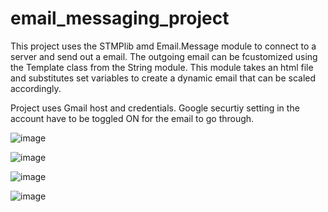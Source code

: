 # email_messaging_project

This project uses the STMPlib amd Email.Message module to connect to a server and send out a email. The outgoing email can be fcustomized using the Template class from the String module. This module takes an html file and substitutes set variables to create a dynamic email that can be scaled accordingly. 

Project uses Gmail host and credentials. Google securtiy setting in the account have to be toggled ON for the email to go through. 


![image](https://user-images.githubusercontent.com/89990638/162103438-6bacf7dc-3e1e-4a26-afd9-132d5a686371.png)

![image](https://user-images.githubusercontent.com/89990638/162103656-91c1a7af-e776-4b7d-ac98-d72c080222e1.png)

![image](https://user-images.githubusercontent.com/89990638/162104049-0a063868-40a6-486e-9eff-569131cd6f0c.png)


![image](https://user-images.githubusercontent.com/89990638/162103848-f317ac87-3447-42c4-8df5-327e3f6952cc.png)


